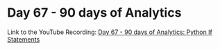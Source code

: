 # Day 67 - 90 days of Analytics



Link to the YouTube Recording:
  [Day 67 - 90 days of Analytics: Python If Statements](https://youtu.be/ghhbyFGFz44)


